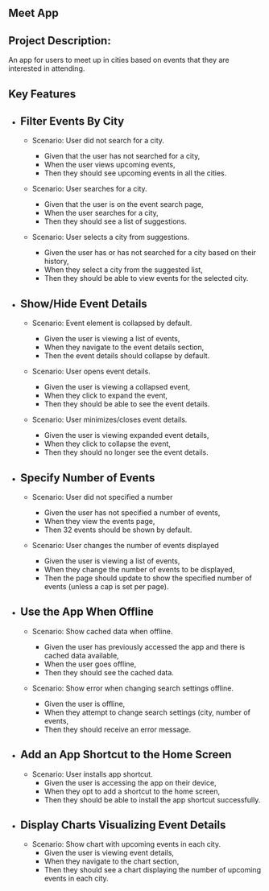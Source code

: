 ## Meet App

## Project Description:
An app for users to meet up in cities based on events that they are interested in attending.

## Key Features
- ## Filter Events By City
  - Scenario: User did not search for a city.
    - Given that the user has not searched for a city,
    - When the user views upcoming events,
    - Then they should see upcoming events in all the cities.
   
  - Scenario: User searches for a city.
    - Given that the user is on the event search page,
    - When the user searches for a city,
    - Then they should see a list of suggestions.
   
  - Scenario: User selects a city from suggestions.
    - Given the user has or has not searched for a city based on their history,
    - When they select a city from the suggested list,
    - Then they should be able to view events for the selected city.

- ## Show/Hide Event Details
  - Scenario: Event element is collapsed by default.
    - Given the user is viewing a list of events,
    - When they navigate to the event details section,
    - Then the event details should collapse by default.
  
  - Scenario: User opens event details.
    - Given the user is viewing a collapsed event,
    - When they click to expand the event,
    - Then they should be able to see the event details.
  
  - Scenario: User minimizes/closes event details.
    - Given the user is viewing expanded event details,
    - When they click to collapse the event,
    - Then they should no longer see the event details.

- ## Specify Number of Events
   - Scenario: User did not specified a number
     - Given the user has not specified a number of events,
     - When they view the events page,
     - Then 32 events should be shown by default.
  
   - Scenario: User changes the number of events displayed
     - Given the user is viewing a list of events,
     - When they change the number of events to be displayed,
     - Then the page should update to show the specified number of events (unless a cap is set per page).
    
- ## Use the App When Offline

  - Scenario: Show cached data when offline.
    - Given the user has previously accessed the app and there is cached data available,
    - When the user goes offline,
    - Then they should see the cached data.

  - Scenario: Show error when changing search settings offline.
    - Given the user is offline,
    - When they attempt to change search settings (city, number of events,
    - Then they should receive an error message.

- ## Add an App Shortcut to the Home Screen

  - Scenario: User installs app shortcut.
    - Given the user is accessing the app on their device,
    - When they opt to add a shortcut to the home screen,
    - Then they should be able to install the app shortcut successfully.

- ## Display Charts Visualizing Event Details

  - Scenario: Show chart with upcoming events in each city.
    - Given the user is viewing event details,
    - When they navigate to the chart section,
    - Then they should see a chart displaying the number of upcoming events in each city.
